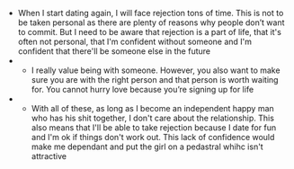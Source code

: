 - When I start dating again, I will face rejection tons of time. This is not to be taken personal as there are plenty of reasons why people don’t want to commit. But I need to be aware that rejection is a part of life, that it's often not personal, that I'm confident without someone and I'm confident that there'll be someone else in the future 
- - I really value being with someone. However, you also want to make sure you are with the right person and that person is worth waiting for. You cannot hurry love because you’re signing up for life
- - With all of these, as long as I become an independent happy man who has his shit together, I don't care about the relationship. This also means that I'll be able to take rejection because I date for fun and I'm ok if things don't work out. This lack of confidence would make me dependant and put the girl on a pedastral whihc isn't attractive